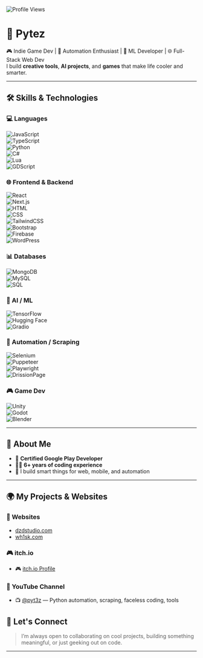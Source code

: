 <!-- Profile View Counter -->
![Profile Views](https://komarev.com/ghpvc/?username=Pytez&label=Profile%20views&color=0e75b6&style=flat)

# 👋 Pytez

🎮 Indie Game Dev | 🤖 Automation Enthusiast | 🧠 ML Developer | 🌐 Full-Stack Web Dev  
I build **creative tools**, **AI projects**, and **games** that make life cooler and smarter.

---

## 🛠️ Skills & Technologies

### 💻 Languages  
![JavaScript](https://img.shields.io/badge/-JavaScript-F7DF1E?logo=javascript&logoColor=black&style=flat)  
![TypeScript](https://img.shields.io/badge/-TypeScript-3178C6?logo=typescript&logoColor=white&style=flat)  
![Python](https://img.shields.io/badge/-Python-3776AB?logo=python&logoColor=white&style=flat)  
![C#](https://img.shields.io/badge/-C%23-239120?logo=c-sharp&logoColor=white&style=flat)  
![Lua](https://img.shields.io/badge/-Lua-000080?logo=lua&logoColor=white&style=flat)  
![GDScript](https://img.shields.io/badge/-GDScript-478CBF?style=flat)

### 🌐 Frontend & Backend  
![React](https://img.shields.io/badge/-React-61DAFB?logo=react&logoColor=black&style=flat)  
![Next.js](https://img.shields.io/badge/-Next.js-000000?logo=next.js&logoColor=white&style=flat)  
![HTML](https://img.shields.io/badge/-HTML5-E34F26?logo=html5&logoColor=white&style=flat)  
![CSS](https://img.shields.io/badge/-CSS3-1572B6?logo=css3&logoColor=white&style=flat)  
![TailwindCSS](https://img.shields.io/badge/-Tailwind-38B2AC?logo=tailwind-css&logoColor=white&style=flat)  
![Bootstrap](https://img.shields.io/badge/-Bootstrap-7952B3?logo=bootstrap&logoColor=white&style=flat)  
![Firebase](https://img.shields.io/badge/-Firebase-FFCA28?logo=firebase&logoColor=black&style=flat)  
![WordPress](https://img.shields.io/badge/-WordPress-21759B?logo=wordpress&logoColor=white&style=flat)

### 📊 Databases  
![MongoDB](https://img.shields.io/badge/-MongoDB-47A248?logo=mongodb&logoColor=white&style=flat)  
![MySQL](https://img.shields.io/badge/-MySQL-4479A1?logo=mysql&logoColor=white&style=flat)  
![SQL](https://img.shields.io/badge/-SQL-336791?logo=postgresql&logoColor=white&style=flat)

### 🧠 AI / ML  
![TensorFlow](https://img.shields.io/badge/-TensorFlow-FF6F00?logo=tensorflow&logoColor=white&style=flat)  
![Hugging Face](https://img.shields.io/badge/-Hugging%20Face-FFD21F?logo=huggingface&logoColor=black&style=flat)  
![Gradio](https://img.shields.io/badge/-Gradio-2A2E35?logo=gradio&logoColor=white&style=flat)

### 🤖 Automation / Scraping  
![Selenium](https://img.shields.io/badge/-Selenium-43B02A?logo=selenium&logoColor=white&style=flat)  
![Puppeteer](https://img.shields.io/badge/-Puppeteer-40B5A4?logo=puppeteer&logoColor=white&style=flat)  
![Playwright](https://img.shields.io/badge/-Playwright-2D2E83?logo=microsoft&logoColor=white&style=flat)  
![DrissionPage](https://img.shields.io/badge/-DrissionPage-000000?style=flat)

### 🎮 Game Dev  
![Unity](https://img.shields.io/badge/-Unity-000000?logo=unity&logoColor=white&style=flat)  
![Godot](https://img.shields.io/badge/-Godot-478CBF?logo=godot-engine&logoColor=white&style=flat)  
![Blender](https://img.shields.io/badge/-Blender-F5792A?logo=blender&logoColor=white&style=flat)

---

## 🧠 About Me

- 🏅 **Certified Google Play Developer**  
- 🧑‍💻 **6+ years of coding experience**  
- 💼 I build smart things for web, mobile, and automation

---

## 🌍 My Projects & Websites

### 📌 Websites  
- [dzdstudio.com](https://www.dzdstudio.com)
- [wh1sk.com](https://www.wh1sk.com)

### 🎮 itch.io  
- 🎮 [itch.io Profile](https://pytez.itch.io/)

### 🎥 YouTube Channel  
- 📺 [@pyt3z](https://www.youtube.com/@pyt3z) — Python automation, scraping, faceless coding, tools


## 🤝 Let's Connect

> I’m always open to collaborating on cool projects, building something meaningful, or just geeking out on code.

---

